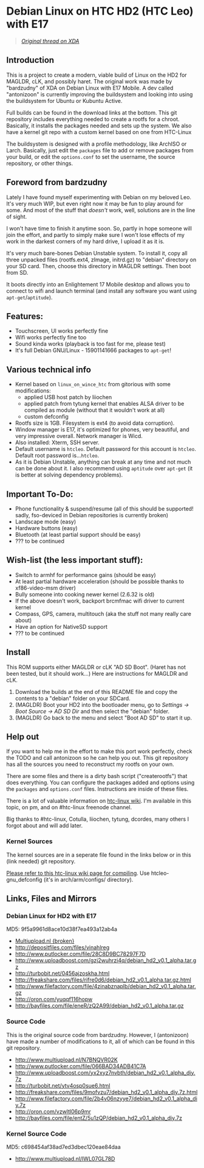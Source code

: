 # Debian Linux on HTC HD2 (HTC Leo) with E17

> *[Original thread on XDA](http://forum.xda-developers.com/showthread.php?t=1729130)*

## Introduction

This is a project to create a modern, viable build of Linux on the HD2 for MAGLDR, cLK, and possibly haret. The original work was made by "bardzudny" of XDA on Debian Linux with E17 Mobile. A dev called "antonizoon" is currently improving the buildsystem and looking into using the buildsystem for Ubuntu or Kubuntu Active.

Full builds can be found in the download links at the bottom. This git repository includes everything needed to create a rootfs for a chroot. Basically, it installs the packages needed and sets up the system. We also have a kernel git repo with a custom kernel based on one from HTC-Linux 

The buildsystem is designed with a profile methodology, like ArchISO or Larch. Basically, just edit the `packages` file to add or remove packages from your build, or edit the `options.conf` to set the username, the source repository, or other things.

## Foreword from bardzudny

Lately I have found myself experimenting with Debian on my beloved Leo. It's very much WIP, but even right now it may be fun to play around for some. And most of the stuff that *doesn't* work, well, solutions are in the line of sight.

I won't have time to finish it anytime soon. So, partly in hope someone will join the effort, and partly to simply make sure I won't lose effects of my work in the darkest corners of my hard drive, I upload it as it is.

It's very much bare-bones Debian Unstable system. To install it, copy all three unpacked files (rootfs.ext4, zImage, initrd.gz) to "debian" directory on your SD card. Then, choose this directory in MAGLDR settings. Then boot from SD.

It boots directly into an Enlightement 17 Mobile desktop and allows you to connect to wifi and launch terminal (and install any software you want using `apt-get`/`aptitude`).

## Features:

* Touchscreen, UI works perfectly fine
* Wifi works perfectly fine too
* Sound kinda works (playback is too fast for me, please test)
* It's full Debian GNU/Linux - 15901141666 packages to `apt-get`!

## Various technical info

* Kernel based on `linux_on_wince_htc` from gitorious with some modifications:
  - applied USB host patch by liiochen
  - applied patch from tytung kernel that enables ALSA driver to be compiled as module (without that it wouldn't work at all)
  - custom defconfig
* Rootfs size is 1GB. Filesystem is ext4 (to avoid data corruption).
* Window manager is E17, it's optimized for phones, very beautiful, and very impressive overall. Network manager is Wicd.
* Also installed: Xterm, SSH server.
* Default username is `htcleo`. Default password for this account is `htcleo`. Default root password is...`htcleo`.
* As it is Debian Unstable, anything can break at any time and not much can be done about it. I also recommend using `aptitude` over `apt-get` (it is better at solving dependency problems).

## Important To-Do:

* Phone functionality & suspend/resume (all of this should be supported! sadly, fso-deviced in Debian repositories is currently broken)
* Landscape mode (easy)
* Hardware buttons (easy)
* Bluetooth (at least partial support should be easy)
* ??? to be continued

## Wish-list (the less important stuff):

* Switch to armhf for performance gains (should be easy)
* At least partial hardware acceleration (should be possible thanks to xf86-video-msm driver)
* Bully someone into cooking newer kernel (2.6.32 is old)
* If the above doesn't work, backport brcmfmac wifi driver to current kernel
* Compass, GPS, camera, multitouch (aka the stuff not many really care about)
* Have an option for NativeSD support
* ??? to be continued

## Install

This ROM supports either MAGLDR or cLK "AD SD Boot". (Haret has not been tested, but it should work...) Here are instructions for MAGLDR and cLK.

1. Download the builds at the end of this README file and copy the contents to a "debian" folder on your SDCard.
2. (MAGLDR) Boot your HD2 into the bootloader menu, go to *Settings -> Boot Source -> AD SD Dir* and then select the "debian" folder.
3. (MAGLDR) Go back to the menu and select "Boot AD SD" to start it up.

## Help out

If you want to help me in the effort to make this port work perfectly, check the TODO and call antonizoon so he can help you out. This git repository has all the sources you need to reconstruct my rootfs on your own. 

There are some files and there is a dirty bash script ("createrootfs") that does everything. You can configure the packages added and options using the `packages` and `options.conf` files. Instructions are inside of these files.

There is a lot of valuable information on [htc-linux wiki](http://htc-linux.org). I'm available in this topic, on pm, and on #htc-linux freenode channel.

Big thanks to #htc-linux, Cotulla, liiochen, tytung, dcordes, many others I forgot about and will add later.

### Kernel Sources

The kernel sources are in a seperate file found in the links below or in this (link needed) git repository.

[Please refer to this htc-linux wiki page for compiling](http://htc-linux.org/wiki/index.php?title=QuickDeveloperStartGuide#Kernel). Use htcleo-gnu_defconfig (it's in arch/arm/configs/ directory). 

## Links, Files and Mirrors

### Debian Linux for HD2 with E17

MD5: 9f5a9961d8ace10d38f7ea493a12ab4a

* [Multiupload.nl {broken}](http://www.multiupload.nl/8D7ZS99UTX)
* http://depositfiles.com/files/vinahlreg
* http://www.putlocker.com/file/28C8D9BC78297F7D
* http://www.uploadboost.com/gzj2wuhrzi4q/debian_hd2_v0.1_alpha.tar.gz
* http://turbobit.net/0456ajzoskha.html
* http://freakshare.com/files/rifre0d6/debian_hd2_v0.1_alpha.tar.gz.html
* http://www.filefactory.com/file/4zinabznaplb/debian_hd2_v0.1_alpha.tar.gz
* http://oron.com/yuqqf116hopw
* http://bayfiles.com/file/eneR/zQ2A99/debian_hd2_v0.1_alpha.tar.gz

### Source Code

This is the original source code from bardzudny. However, I (antonizoon) have made a number of modifications to it, all of which can be found in this git repository. 

* http://www.multiupload.nl/N7BNQVR02K
* http://www.putlocker.com/file/066BAD34ADB41C7A
* http://www.uploadboost.com/yx2xyz7nvbth/debian_hd2_v0.1_alpha_diy.7z
* http://turbobit.net/ytv4osp0sue6.html
* http://freakshare.com/files/9mofvzu7/debian_hd2_v0.1_alpha_diy.7z.html
* http://www.filefactory.com/file/2b4v06nzyye7/debian_hd2_v0.1_alpha_diy.7z
* http://oron.com/vzwltl06p9mr
* http://bayfiles.com/file/entZ/5u1zQP/debian_hd2_v0.1_alpha_diy.7z

### Kernel Source Code

MD5: c698454af38ad7ed3dbec120eae84daa

* http://www.multiupload.nl/IWL07GL78D
